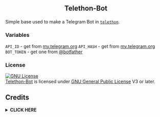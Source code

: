 <h2><p align="center"> Telethon-Bot </p></h2>

Simple base used to make a Telegram Bot in [`telethon`](https://github.com/LonamiWebs/Telethon).


### Variables
`API_ID` - get from [my.telegram.org](https://my.telegram.org)
`API_HASH` - get from [my.telegram.org](https://my.telegram.org)
`BOT_TOKEN` - get one from [@botfather](https://t.me/botfather)


### License 
[![GNU License](https://www.gnu.org/graphics/gplv3-or-later.png)](LICENSE)   
[Telethon-Bot](.) is licensed under [GNU General Public License](https://www.gnu.org/licenses/gpl-3.0.html) V3 or later.


## Credits 
</details>

<details>
<summary><b> CLICK HERE </b></summary>
<br>

• [Me.](https://github.com/SeorangDion)

• [Telethon](https://github.com/LonamiWebs/Telethon)

